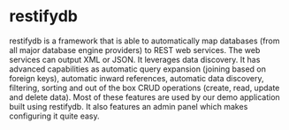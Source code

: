 # restifydb #

restifydb is a framework that is able to automatically map databases (from all major database engine providers) to 
REST web services. The web services can output XML or JSON. It leverages data discovery. It has advanced capabilities 
as automatic query expansion (joining based on foreign keys), automatic inward references, automatic data discovery, 
filtering, sorting and out of the box CRUD operations (create, read, update and delete data). Most of these features 
are used by our demo application built using restifydb. It also features an admin panel which makes configuring it 
quite easy.